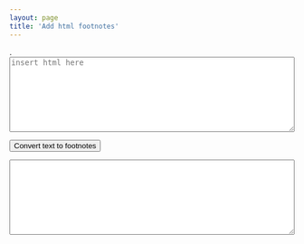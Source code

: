 ```yaml
---
layout: page
title: 'Add html footnotes'
---
```

<style>
textarea{
width: 100%;
height: 10em;
}
button{

}
</style>

<script src="/js/footnotes.js"></script>.

<textarea id="original_html" placeholder="insert html here"></textarea>

<button onclick="convert_text_to_footnotes()">Convert text to footnotes</button>

<textarea readonly id="updated_html">
</textarea>

